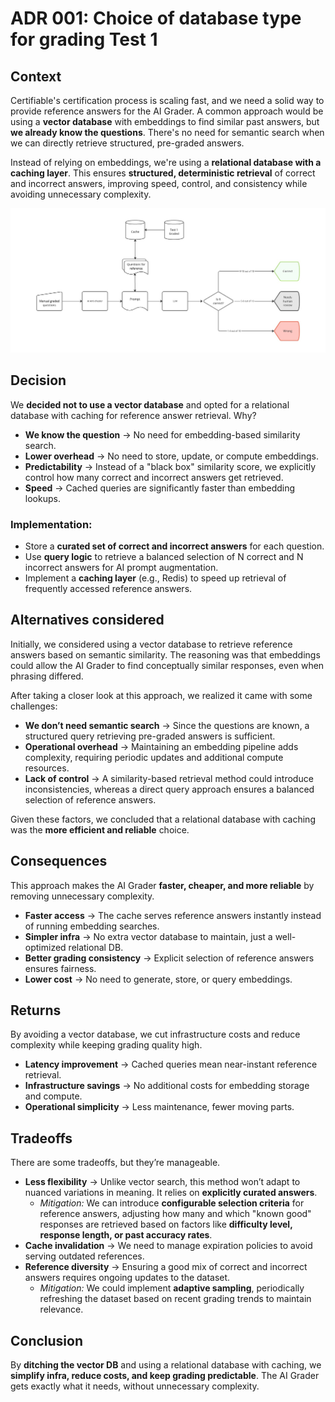 # ADR 001: Choice of database type for grading Test 1

## Context

Certifiable's certification process is scaling fast, and we need a solid way to provide reference answers for the AI Grader. A common approach would be using a **vector database** with embeddings to find similar past answers, but **we already know the questions**. There's no need for semantic search when we can directly retrieve structured, pre-graded answers.

Instead of relying on embeddings, we're using a **relational database with a caching layer**. This ensures **structured, deterministic retrieval** of correct and incorrect answers, improving speed, control, and consistency while avoiding unnecessary complexity.

![001-test-1-database](../images/001-test-1-database.jpg)

## Decision

We **decided not to use a vector database** and opted for a relational database with caching for reference answer retrieval. Why? 

- **We know the question** → No need for embedding-based similarity search.
- **Lower overhead** → No need to store, update, or compute embeddings.
- **Predictability** → Instead of a "black box" similarity score, we explicitly control how many correct and incorrect answers get retrieved.
- **Speed** → Cached queries are significantly faster than embedding lookups.

### Implementation:

- Store a **curated set of correct and incorrect answers** for each question.
- Use **query logic** to retrieve a balanced selection of N correct and N incorrect answers for AI prompt augmentation.
- Implement a **caching layer** (e.g., Redis) to speed up retrieval of frequently accessed reference answers.

## Alternatives considered

Initially, we considered using a vector database to retrieve reference answers based on semantic similarity. The reasoning was that embeddings could allow the AI Grader to find conceptually similar responses, even when phrasing differed.

After taking a closer look at this approach, we realized it came with some challenges:

- **We don’t need semantic search** → Since the questions are known, a structured query retrieving pre-graded answers is sufficient.
- **Operational overhead** → Maintaining an embedding pipeline adds complexity, requiring periodic updates and additional compute resources.
- **Lack of control** → A similarity-based retrieval method could introduce inconsistencies, whereas a direct query approach ensures a balanced selection of reference answers.

Given these factors, we concluded that a relational database with caching was the **more efficient and reliable** choice.

## Consequences

This approach makes the AI Grader **faster, cheaper, and more reliable** by removing unnecessary complexity.

- **Faster access** → The cache serves reference answers instantly instead of running embedding searches.
- **Simpler infra** → No extra vector database to maintain, just a well-optimized relational DB.
- **Better grading consistency** → Explicit selection of reference answers ensures fairness.
- **Lower cost** → No need to generate, store, or query embeddings.

## Returns

By avoiding a vector database, we cut infrastructure costs and reduce complexity while keeping grading quality high.

- **Latency improvement** → Cached queries mean near-instant reference retrieval.
- **Infrastructure savings** → No additional costs for embedding storage and compute.
- **Operational simplicity** → Less maintenance, fewer moving parts.

## Tradeoffs

There are some tradeoffs, but they’re manageable.


- **Less flexibility** → Unlike vector search, this method won’t adapt to nuanced variations in meaning. It relies on **explicitly curated answers**.  
  - *Mitigation:* We can introduce **configurable selection criteria** for reference answers, adjusting how many and which "known good" responses are retrieved based on factors like **difficulty level, response length, or past accuracy rates**.
- **Cache invalidation** → We need to manage expiration policies to avoid serving outdated references.
- **Reference diversity** → Ensuring a good mix of correct and incorrect answers requires ongoing updates to the dataset.  
  - *Mitigation:* We could implement **adaptive sampling**, periodically refreshing the dataset based on recent grading trends to maintain relevance.

## Conclusion

By **ditching the vector DB** and using a relational database with caching, we **simplify infra, reduce costs, and keep grading predictable**. The AI Grader gets exactly what it needs, without unnecessary complexity.
